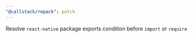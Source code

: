 ```yaml
---
"@callstack/repack": patch
---
```


Resolve `react-native` package exports condition before `import` or `require`
